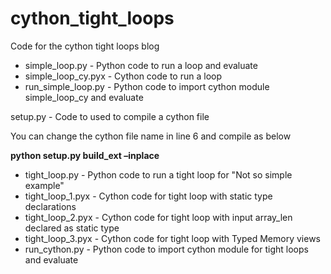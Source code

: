 # cython_tight_loops
Code for the cython tight loops blog

* simple_loop.py     - Python code to run a loop and evaluate
* simple_loop_cy.pyx - Cython code to run a loop
* run_simple_loop.py - Python code to import cython module simple_loop_cy and evaluate

setup.py - Code to used to compile a cython file

You can change the cython file name in line 6 and compile as below

**python setup.py build_ext –inplace**

* tight_loop.py - Python code to run a tight loop for "Not so simple example"  
* tight_loop_1.pyx  - Cython code for tight loop with static type declarations  
* tight_loop_2.pyx  - Cython code for tight loop with input array_len declared as static type  
* tight_loop_3.pyx  - Cython code for tight loop with Typed Memory views  
* run_cython.py     - Python code to import cython module for tight loops and evaluate  